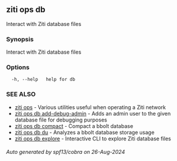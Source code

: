 ## ziti ops db

Interact with Ziti database files

### Synopsis

Interact with Ziti database files

### Options

```
  -h, --help   help for db
```

### SEE ALSO

* [ziti ops](../ops.md)	 - Various utilities useful when operating a Ziti network
* [ziti ops db add-debug-admin](add-debug-admin/add-debug-admin.md)	 - Adds an admin user to the given database file for debugging purposes
* [ziti ops db compact](compact/compact.md)	 - Compact a bbolt database
* [ziti ops db du](du/du.md)	 - Analyzes a bbolt database storage usage
* [ziti ops db explore](explore/explore.md)	 - Interactive CLI to explore Ziti database files

###### Auto generated by spf13/cobra on 26-Aug-2024
